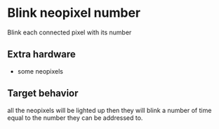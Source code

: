 Blink neopixel number
=====================

Blink each connected pixel with its number

Extra hardware
--------------

* some neopixels

Target behavior
---------------

all the neopixels will be lighted up
then they will blink a number of time equal to the number they can be addressed to.
